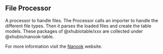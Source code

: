 ## File Processor

A processor to handle files. The Processor calls an importer to handle the different file types.
Then it parses the loaded files and create the table models.
These packages of @xhubiotable/xxx are collected under @xhubio/nanook-table.


For more information visit the [Nanook](http://nanook.xhub.io/) website.

